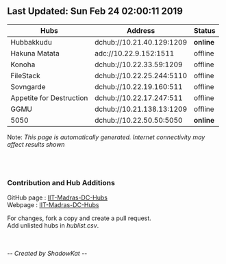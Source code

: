 


## Last Updated: Sun Feb 24 02:00:11 2019  

Hubs | Address | Status  
--- | --- | ---  
Hubbakkudu  |  dchub://10.21.40.129:1209	|**online**   
Hakuna Matata  |  adc://10.22.9.152:1511	|offline   
Konoha  |  dchub://10.22.33.59:1209	|offline   
FileStack  |  dchub://10.22.25.244:5110	|offline   
Sovngarde  |  dchub://10.22.19.160:511	|offline   
Appetite for Destruction  |  dchub://10.22.17.247:511	|offline   
GGMU  |  dchub://10.21.138.13:1209	|offline   
5050  |  dchub://10.22.50.50:5050	|**online**   



Note: *This page is automatically generated. Internet connectivity may affect results shown*  

<br><br>
### Contribution and Hub Additions
GitHub page : [IIT-Madras-DC-Hubs](https://github.com/katzNplotkin/IIT-Madras-DC-Hubs.git)  
Webpage : [IIT-Madras-DC-Hubs](https://katznplotkin.github.io/IIT-Madras-DC-Hubs)  

For changes, fork a copy and create a pull request.   
Add unlisted hubs in *hublist.csv*.  

<br><br>
-- *Created by ShadowKat* --
